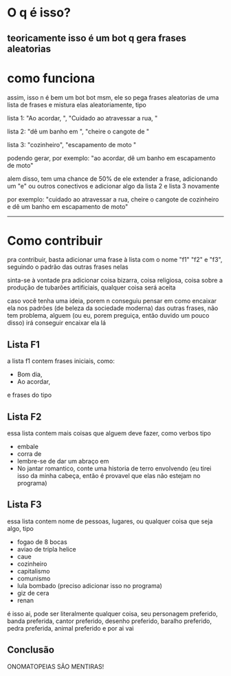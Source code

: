 # O q é isso?
teoricamente isso é um bot q gera frases aleatorias
----------------

# como funciona

assim, isso n é bem um bot bot msm, ele so pega frases aleatorias de uma lista de frases e mistura elas aleatoriamente, tipo

lista 1: "Ao acordar, ", "Cuidado ao atravessar a rua, "

lista 2: "dê um banho em ", "cheire o cangote de "

lista 3: "cozinheiro", "escapamento de moto "

podendo gerar, por exemplo: "ao acordar, dê um banho em escapamento de moto"

alem disso, tem uma chance de 50% de ele extender a frase, adicionando um "e" ou outros conectivos e adicionar algo da lista 2 e lista 3 novamente

por exemplo: "cuidado ao atravessar a rua, cheire o cangote de cozinheiro e dê um banho em escapamento de moto"

----------------
# Como contribuir

pra contribuir, basta adicionar uma frase à lista com o nome "f1" "f2" e "f3", seguindo o padrão das outras frases nelas

sinta-se à vontade pra adicionar coisa bizarra, coisa religiosa, coisa sobre a produção de tubarões artificiais, qualquer coisa será aceita

caso você tenha uma ideia, porem n conseguiu pensar em como encaixar ela nos padrões (de beleza da sociedade moderna) das outras frases, não tem problema, alguem (ou eu, porem preguiça, então duvido um pouco disso) irá conseguir encaixar ela lá

## Lista F1

a lista f1 contem frases iniciais, como:

- Bom dia,
- Ao acordar,

e frases do tipo

## Lista F2

essa lista contem mais coisas que alguem deve fazer, como verbos tipo

- embale
- corra de
- lembre-se de dar um abraço em
- No jantar romantico, conte uma historia de terro envolvendo 
(eu tirei isso da minha cabeça, então é provavel que elas não estejam no programa)

## Lista F3

essa lista contem nome de pessoas, lugares, ou qualquer coisa que seja algo, tipo

- fogao de 8 bocas
- aviao de tripla helice
- caue
- cozinheiro
- capitalismo
- comunismo
- lula bombado (preciso adicionar isso no programa)
- giz de cera
- renan

é isso ai, pode ser literalmente qualquer coisa, seu personagem preferido, banda preferida, cantor preferido, desenho preferido, baralho preferido, pedra preferida, animal preferido e por ai vai

## Conclusão

ONOMATOPEIAS SÃO MENTIRAS!
